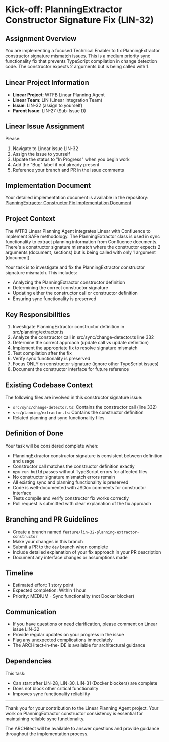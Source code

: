# Kick-off: PlanningExtractor Constructor Signature Fix (LIN-32)

## Assignment Overview

You are implementing a focused Technical Enabler to fix PlanningExtractor constructor signature mismatch issues. This is a medium priority sync functionality fix that prevents TypeScript compilation in change detection code. The constructor expects 2 arguments but is being called with 1.

## Linear Project Information

- **Linear Project**: WTFB Linear Planning Agent
- **Linear Team**: LIN (Linear Integration Team)
- **Issue**: LIN-32 (assign to yourself)
- **Parent Issue**: LIN-27 (Sub-Issue D)

## Linear Issue Assignment

Please:
1. Navigate to Linear issue LIN-32
2. Assign the issue to yourself
3. Update the status to "In Progress" when you begin work
4. Add the "Bug" label if not already present
5. Reference your branch and PR in the issue comments

## Implementation Document

Your detailed implementation document is available in the repository:
[PlanningExtractor Constructor Fix Implementation Document](../implementation_docs/lin_32_planning_extractor_constructor.md)

## Project Context

The WTFB Linear Planning Agent integrates Linear with Confluence to implement SAFe methodology. The PlanningExtractor class is used in sync functionality to extract planning information from Confluence documents. There's a constructor signature mismatch where the constructor expects 2 arguments (document, sections) but is being called with only 1 argument (document).

Your task is to investigate and fix the PlanningExtractor constructor signature mismatch. This includes:
- Analyzing the PlanningExtractor constructor definition
- Determining the correct constructor signature
- Updating either the constructor call or constructor definition
- Ensuring sync functionality is preserved

## Key Responsibilities

1. Investigate PlanningExtractor constructor definition in src/planning/extractor.ts
2. Analyze the constructor call in src/sync/change-detector.ts line 332
3. Determine the correct approach (update call vs update definition)
4. Implement the appropriate fix to resolve signature mismatch
5. Test compilation after the fix
6. Verify sync functionality is preserved
7. Focus ONLY on constructor signature (ignore other TypeScript issues)
8. Document the constructor interface for future reference

## Existing Codebase Context

The following files are involved in this constructor signature issue:
- `src/sync/change-detector.ts`: Contains the constructor call (line 332)
- `src/planning/extractor.ts`: Contains the constructor definition
- Related planning and sync functionality files

## Definition of Done

Your task will be considered complete when:
- PlanningExtractor constructor signature is consistent between definition and usage
- Constructor call matches the constructor definition exactly
- `npm run build` passes without TypeScript errors for affected files
- No constructor signature mismatch errors remain
- All existing sync and planning functionality is preserved
- Code is well-documented with JSDoc comments for constructor interface
- Tests compile and verify constructor fix works correctly
- Pull request is submitted with clear explanation of the fix approach

## Branching and PR Guidelines

- Create a branch named `feature/lin-32-planning-extractor-constructor`
- Make your changes in this branch
- Submit a PR to the `dev` branch when complete
- Include detailed explanation of your fix approach in your PR description
- Document any interface changes or assumptions made

## Timeline

- Estimated effort: 1 story point
- Expected completion: Within 1 hour
- Priority: MEDIUM - Sync functionality (not Docker blocker)

## Communication

- If you have questions or need clarification, please comment on Linear issue LIN-32
- Provide regular updates on your progress in the issue
- Flag any unexpected complications immediately
- The ARCHitect-in-the-IDE is available for architectural guidance

## Dependencies

This task:
- Can start after LIN-28, LIN-30, LIN-31 (Docker blockers) are complete
- Does not block other critical functionality
- Improves sync functionality reliability

---

Thank you for your contribution to the Linear Planning Agent project. Your work on PlanningExtractor constructor consistency is essential for maintaining reliable sync functionality.

The ARCHitect will be available to answer questions and provide guidance throughout the implementation process.

